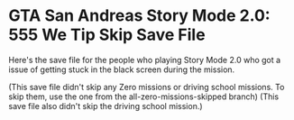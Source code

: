 # GTA San Andreas Story Mode 2.0: 555 We Tip Skip Save File
Here's the save file for the people who playing Story Mode 2.0 who got a issue of getting stuck in the black screen during the mission.

(This save file didn't skip any Zero missions or driving school missions. To skip them, use the one from the all-zero-missions-skipped branch)
(This save file also didn't skip the driving school mission.)
